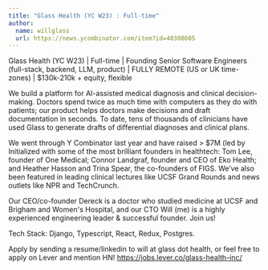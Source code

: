 ```yaml
---
title: "Glass Health (YC W23) : Full-time"
author:
  name: willglass
  url: https://news.ycombinator.com/item?id=40308605
---
```

Glass Health (YC W23) | Full-time | Founding Senior Software Engineers (full-stack, backend, LLM, product) | FULLY REMOTE (US or UK time-zones) | $130k-210k + equity, flexible

We build a platform for AI-assisted medical diagnosis and clinical decision-making. Doctors spend twice as much time with computers as they do with patients; our product helps doctors make decisions and draft documentation in seconds. To date, tens of thousands of clinicians have used Glass to generate drafts of differential diagnoses and clinical plans.

We went through Y Combinator last year and have raised &gt; $7M (led by Initialized with some of the most brilliant founders in healthtech: Tom Lee, founder of One Medical; Connor Landgraf, founder and CEO of Eko Health; and Heather Hasson and Trina Spear, the co-founders of FIGS. We’ve also been featured in leading clinical lectures like UCSF Grand Rounds and news outlets like NPR and TechCrunch.

Our CEO&#x2F;co-founder Dereck is a doctor who studied medicine at UCSF and Brigham and Women&#x27;s Hospital, and our CTO Will (me) is a highly experienced engineering leader &amp; successful founder. Join us!

Tech Stack: Django, Typescript, React, Redux, Postgres.

Apply by sending a resume&#x2F;linkedin to will at glass dot health, or feel free to apply on Lever and mention HN! <a href="https:&#x2F;&#x2F;jobs.lever.co&#x2F;glass-health-inc&#x2F;" rel="nofollow">https:&#x2F;&#x2F;jobs.lever.co&#x2F;glass-health-inc&#x2F;</a>
